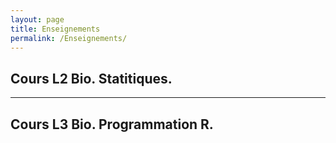 ```yaml
---
layout: page
title: Enseignements
permalink: /Enseignements/
---
```



## Cours L2 Bio. Statitiques. 



---

## Cours L3 Bio. Programmation R. 

